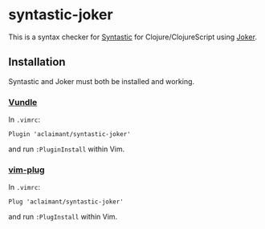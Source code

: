 # syntastic-joker

This is a syntax checker for
[Syntastic](https://github.com/vim-syntastic/syntastic) for Clojure/ClojureScript using
[Joker](https://github.com/candid82/joker).

## Installation

Syntastic and Joker must both be installed and working.

### [Vundle](https://github.com/VundleVim/Vundle.vim)

In `.vimrc`:

```
Plugin 'aclaimant/syntastic-joker'
```

and run `:PluginInstall` within Vim.

### [vim-plug](https://github.com/junegunn/vim-plug)

In `.vimrc`:

```
Plug 'aclaimant/syntastic-joker'
```

and run `:PlugInstall` within Vim.
